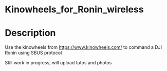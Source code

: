 # Kinowheels_for_Ronin_wireless

# Description
Use the kinowheels from https://www.kinowheels.com/ to command a DJI Ronin using SBUS protocol

Still work in progress, will upload tutos and photos
